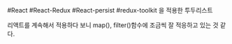 #React
#React-Redux
#React-persist
#redux-toolkit
을 적용한 투두리스트

리액트를 계속해서 적용하다 보니 map(), filter()함수에 조금씩 잘 적응하고 있는 것 같다.

